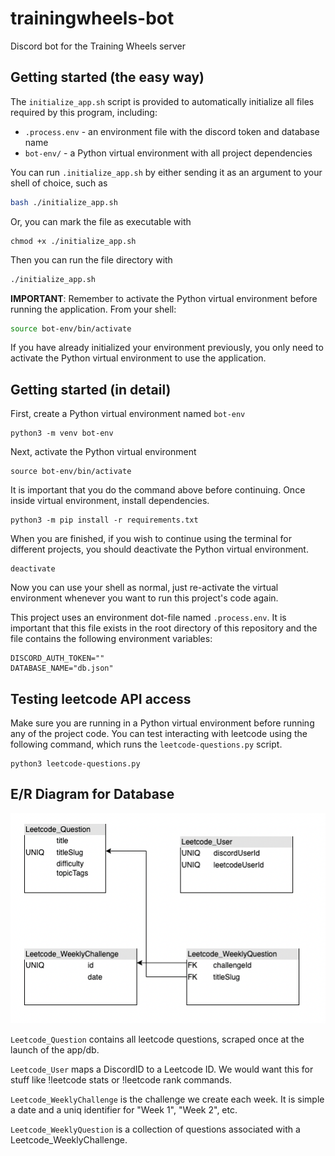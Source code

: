# trainingwheels-bot
Discord bot for the Training Wheels server


## Getting started (the easy way)

The `initialize_app.sh` script is provided to automatically initialize all files required by this program, including:
 - `.process.env` - an environment file with the discord token and database name
 - `bot-env/` - a Python virtual environment with all project dependencies

You can run `.initialize_app.sh` by either sending it as an argument to your shell of choice, such as
```bash
bash ./initialize_app.sh
```
Or, you can mark the file as executable with
```
chmod +x ./initialize_app.sh
```
Then you can run the file directory with
```bash
./initialize_app.sh
```

**IMPORTANT**: Remember to activate the Python virtual environment before running the application.
From your shell:
```sh
source bot-env/bin/activate
```

If you have already initialized your environment previously, you only need to activate the Python virtual environment to use the application.

## Getting started (in detail)

First, create a Python virtual environment named `bot-env`
```
python3 -m venv bot-env
```

Next, activate the Python virtual environment
```
source bot-env/bin/activate
```

It is important that you do the command above before continuing. Once inside virtual environment, install dependencies.

```
python3 -m pip install -r requirements.txt
```

When you are finished, if you wish to continue using the terminal for different projects, you should deactivate the Python virtual environment.
```
deactivate
```

Now you can use your shell as normal, just re-activate the virtual environment whenever you want to run this project's code again.

This project uses an environment dot-file named `.process.env`. It is important that this file exists in the root directory of this repository and the file contains the following environment variables:
```
DISCORD_AUTH_TOKEN=""
DATABASE_NAME="db.json"
```

## Testing leetcode API access
Make sure you are running in a Python virtual environment before running any of the project code.
You can test interacting with leetcode using the following command, which runs the `leetcode-questions.py` script.
```
python3 leetcode-questions.py
```

## E/R Diagram for Database

![E/R Diagram](./assets/bot_er_diagram.png "Optional title")

`Leetcode_Question` contains all leetcode questions, scraped once at the launch of the app/db.

`Leetcode_User` maps a DiscordID to a Leetcode ID. We would want this for stuff like !leetcode stats or !leetcode rank commands.

`Leetcode_WeeklyChallenge` is the challenge we create each week. It is simple a date and a uniq identifier for "Week 1", "Week 2", etc.

`Leetcode_WeeklyQuestion` is a collection of questions associated with a Leetcode_WeeklyChallenge.